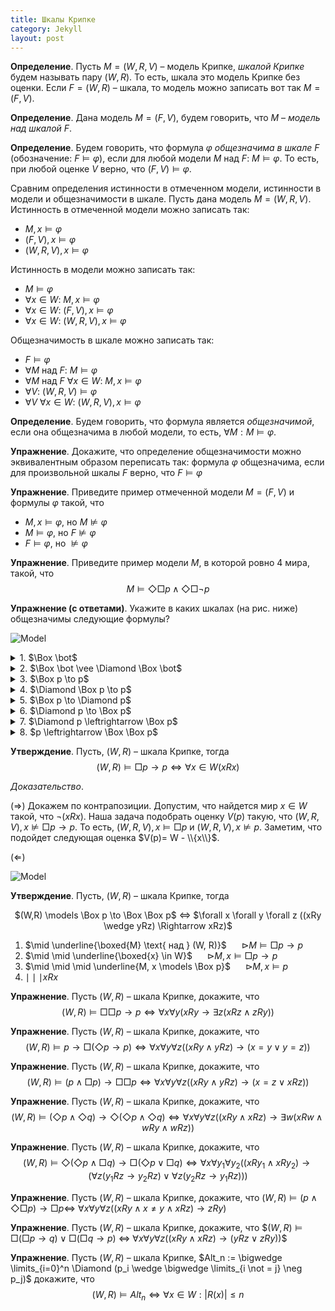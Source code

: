 ```yaml
---
title: Шкалы Крипке
category: Jekyll
layout: post
---
```

  
**Определение**. Пусть $M = (W, R, V)$ – модель Крипке, *шкалой Крипке* будем называть  пару $(W, R)$.
То есть, шкала это модель Крипке без оценки. Если $F = (W, R)$ – шкала, то модель можно записать вот так $M = (F, V)$.

**Определение**. Дана модель $M = (F, V)$, будем говорить, что $M$ – *модель над шкалой* $F$.

**Определение**. Будем говорить, что формула $\varphi$ *общезначима в шкале* $F$ (обозначение: $F \models \varphi$), если для любой модели $M$ над $F$: $M \models \varphi$. То есть, при любой оценке $V$ верно, что $(F, V) \models \varphi$.  

Сравним определения истинности в отмеченном модели, истинности в модели и общезначимости в шкале. Пусть дана модель $M = (W, R, V)$. Истинность в отмеченной модели можно записать так:  
- $M, x \models \varphi$
- $(F, V), x \models \varphi$
- $(W, R, V), x \models \varphi$
	
Истинность в модели можно записать так:
- $M \models \varphi$
- $\forall x \in W$: $M, x \models \varphi$
- $\forall x \in W$: $(F, V), x \models \varphi$
- $\forall x \in W$: $(W, R, V), x \models \varphi$

Общезначимость в шкале можно записать так:
- $F \models \varphi$
- $\forall M$ над $F$: $M \models \varphi$
- $\forall M$ над $F$ $\forall x \in W$: $M, x \models \varphi$
- $\forall V$: $(W, R, V) \models \varphi$
- $\forall V$ $\forall x \in W$: $(W, R, V), x \models \varphi$ 	

**Определение**. Будем говорить, что формула является *общезначимой*, если она общезначима в любой модели, то есть, $\forall M: M \models \varphi$. 

**Упражнение**. Докажите, что определение общезначимости можно эквивалентным образом переписать так: формула $\varphi$ общезначима, если для произвольной шкалы $F$ верно, что $F \models \varphi$ 	

**Упражнение**. Приведите пример отмеченной модели $M = (F, V)$ и формулы $\varphi$ такой, что
- $M, x \models \varphi$, но  $M \not \models \varphi$
- $M \models \varphi$, но $F \not \models \varphi$
- $F \models \varphi$, но $\not \models \varphi$

**Упражнение**. Приведите пример модели $M$, в которой ровно 4 мира, такой, что 
$$M \models \Diamond \Box p \wedge  \Diamond \Box \neg p$$

**Упражнение (с ответами)**. Укажите в каких шкалах (на рис. ниже) общезначимы следующие формулы?

![Model](/logic-course/docs/assets/images/frames.png)

<details><summary>  1. $\Box \bot$  </summary>
$$F_1$$
Формула говорит, что мир тупиковый. 
</details>

<details><summary>  2. $\Box \bot \vee \Diamond \Box \bot$  </summary>
$$F_1, F_3, F_5 $$ 
Формула говорит, что мир тупиковый или в шаге от тупикового. 
</details>

<details><summary> 3. $\Box p \to p$  </summary>
</details>

<details><summary> 4. $\Diamond \Box p \to p$ </summary>
</details>

<details><summary> 5. $\Box p \to \Diamond p$ </summary>
</details>

<details><summary> 6. $\Diamond p \to \Box p$ </summary>
</details>

<details><summary> 7. $\Diamond p \leftrightarrow \Box p$ </summary>
</details>

<details><summary> 8. $p \leftrightarrow \Box \Box p$ </summary>
</details>

**Утверждение**. Пусть, $(W,R)$ – шкала Крипке, тогда
$$(W,R) \models \Box p \to p \iff \forall x \in W (xRx)$$		

*Доказательство*. 

($\Rightarrow$) Докажем по контрапозиции. Допустим, что найдется мир $x \in W$ такой, что $\neg (xRx)$. Наша задача подобрать оценку $V(p)$ такую, что   $(W,R,V), x \not \models \Box p \to p$. То есть, $(W,R,V), x \models \Box p$  и $(W,R,V), x \not \models  p$. Заметим, что подойдет следующая оценка $V(p)= W - \\{x\\}$.

($\Leftarrow$)

![Model](/logic-course/docs/assets/images/proof.png)

**Утверждение**. Пусть, $(W,R)$ – шкала Крипке, тогда
<p style="text-align:center"> $(W,R) \models \Box p \to \Box \Box p$ ⇔ $\forall x \forall y \forall z ((xRy \wedge yRz) \Rightarrow xRz)$ </p>


1. $\mid \underline{\boxed{M} \text{ над } (W, R)}$         &nbsp;&nbsp;&nbsp;&nbsp; $\rhd M \models \Box p \to p$
2. $\mid \mid \underline{\boxed{x} \in W}$             &nbsp;&nbsp;&nbsp;&nbsp; $\rhd M, x \models \Box p \to p$
3. $\mid \mid \mid \underline{M, x \models \Box p}$    &nbsp;&nbsp;&nbsp;&nbsp;  $\rhd M, x \models  p$
4. $\mid \mid \mid xRx$ 


[//]: <> (сериальность евклидовость направленность)

**Упражнение**.  Пусть $(W,R)$ – шкала Крипке, докажите, что 
$$(W, R) \models \Box \Box p \to p \Leftrightarrow \forall x \forall y ( xRy \to \exists z (xRz  \wedge zRy))$$

**Упражнение**. Пусть $(W,R)$ – шкала Крипке, докажите, что 
$$(W, R) \models p \to \Box(\Diamond p \to p) \Leftrightarrow \forall x \forall y \forall z ((xRy \wedge yRz) \to (x=y \vee y=z))$$

**Упражнение**. Пусть $(W,R)$ – шкала Крипке, докажите, что 
$$(W, R) \models (p \wedge \Box p) \to \Box \Box p \Leftrightarrow \forall x \forall y \forall z ((xRy \wedge yRz) \to (x=z \vee xRz))$$

**Упражнение**. Пусть $(W,R)$ – шкала Крипке, докажите, что 
$$(W, R) \models (\Diamond p \wedge \Diamond q) \to \Diamond (\Diamond p \wedge \Diamond q) \Leftrightarrow \forall x \forall y \forall z( (xRy \wedge xRz) \to \exists w (xRw \wedge wRy \wedge wRz))$$

**Упражнение**. Пусть $(W,R)$ – шкала Крипке, докажите, что 
$$(W, R) \models \Diamond (\Diamond p \wedge \Box q) \to \Box (\Diamond p \vee \Box q) \Leftrightarrow \forall x \forall y_1 \forall y_2 ( (xRy_1 \wedge xRy_2) \to ( \forall z( y_1Rz \to y_2Rz) \vee \forall z( y_2Rz \to y_1Rz) ))$$

**Упражнение**. Пусть $(W,R)$ – шкала Крипке, докажите, что 
$(W, R) \models (p \wedge \Diamond \Box p) \to \Box p \Leftrightarrow$  $\forall x \forall y \forall z( (xRy \wedge x \not =y \wedge xRz) \to zRy)$

**Упражнение**. Пусть $(W,R)$ – шкала Крипке, докажите, что 
$$(W, R) \models \Box (\Box p \to q) \vee \Box  (\Box q \to p)$ ⇔ $\forall x \forall y \forall z ( (xRy \wedge xRz) \to (yRz \vee zRy))$$

**Упражнение**. Пусть $(W,R)$ – шкала Крипке, $Alt_n := \bigwedge \limits_{i=0}^n  \Diamond (p_i \wedge \bigwedge \limits_{i \not = j} \neg p_j)$ докажите, что 
$$(W, R) \models Alt_n \Leftrightarrow  \forall x \in W: |R(x)| \leq n$$ 
